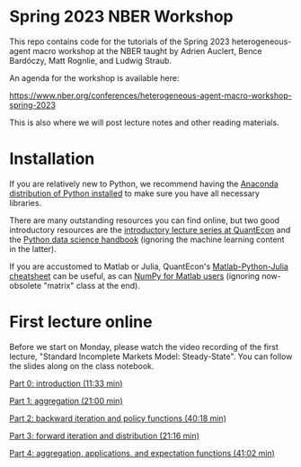 # Spring 2023 NBER Workshop

This repo contains code for the tutorials of the Spring 2023 heterogeneous-agent macro workshop at the NBER taught by Adrien Auclert, Bence Bardóczy, Matt Rognlie, and Ludwig Straub.

An agenda for the workshop is available here:

https://www.nber.org/conferences/heterogeneous-agent-macro-workshop-spring-2023

This is also where we will post lecture notes and other reading materials.

# Installation

If you are relatively new to Python, we recommend having the [Anaconda distribution of Python installed](https://www.anaconda.com/products/distribution) to make sure you have all necessary libraries. 

There are many outstanding resources you can find online, but two good introductory resources are the [introductory lecture series at QuantEcon](https://python-programming.quantecon.org/intro.html) and the [Python data science handbook](https://jakevdp.github.io/PythonDataScienceHandbook/) (ignoring the machine learning content in the latter). 

If you are accustomed to Matlab or Julia, QuantEcon's [Matlab-Python-Julia cheatsheet](https://cheatsheets.quantecon.org/) can be useful, as can [NumPy for Matlab users](https://numpy.org/doc/stable/user/numpy-for-matlab-users.html) (ignoring now-obsolete "matrix" class at the end). 

# First lecture online

Before we start on Monday, please watch the video recording of the first lecture, "Standard Incomplete Markets Model: Steady-State". You can follow the slides along on the class notebook. 

[Part 0: introduction (11:33 min)](https://www.dropbox.com/s/qsdzn2pb3u530r6/Part%200%2C%20introduction.mp4?dl=0)

[Part 1: aggregation (21:00 min)](https://www.dropbox.com/s/c76o4bem126mjd4/Part%201%2C%20aggregation.mp4?dl=0)

[Part 2: backward iteration and policy functions (40:18 min)](https://www.dropbox.com/s/3dhn9oj116vy9qb/Part%202%2C%20backward%20iteration%20and%20policy%20functions.mp4?dl=0)

[Part 3: forward iteration and distribution (21:16 min)](https://www.dropbox.com/s/im3sfsnqvxzpki4/Part%203%2C%20forward%20iteration%20and%20distribution.mp4?dl=0)

[Part 4: aggregation, applications, and expectation functions (41:02 min)](https://www.dropbox.com/s/k6mcltci56r27zh/Part%204%2C%20aggregation%2C%20applications%2C%20and%20expectation%20functions.mp4?dl=0)

